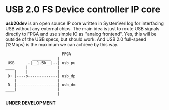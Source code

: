 # USB 2.0 FS Device controller IP core

**usb20dev** is an open source IP core written in SystemVerilog for interfacing USB without any external chips.
The main idea is just to route USB signals directly to FPGA and use simple IO as "analog frontend". Yes, this will be outside of the USB specs, but should work. And USB 2.0 full-speed (12Mbps) is the maximum we can achieve by this way.

```
                         FPGA
            ________   |
 USB      -|__1.5k__|--| usb_pu
____     |             |
    |    |             |
 D+ |----o-------------| usb_dp
    |                  |
 D- |------------------| usb_dm
____|                  |
                       |

```

**UNDER DEVELOPMENT**
